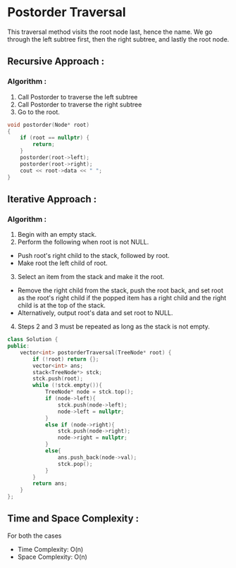 # Postorder Traversal
This traversal method visits the root node last, hence the name. We go through the left subtree first, then the right subtree, and lastly the root node.

## Recursive Approach :
### Algorithm :
1. Call Postorder to traverse the left subtree
2. Call Postorder to traverse the right subtree
3. Go to the root.

```cpp
void postorder(Node* root)
{
    if (root == nullptr) {
        return;
    }
    postorder(root->left);
    postorder(root->right);
    cout << root->data << " ";
}
```

## Iterative Approach :
### Algorithm :
1. Begin with an empty stack.
2. Perform the following when root is not NULL.
* Push root's right child to the stack, followed by root.
* Make root the left child of root.

3. Select an item from the stack and make it the root.
* Remove the right child from the stack, push the root back, and set root as the root's right child if the popped item has a right child and the right child is at the top of the stack.
* Alternatively, output root's data and set root to NULL.

4. Steps 2 and 3 must be repeated as long as the stack is not empty.

```cpp
class Solution {
public:
    vector<int> postorderTraversal(TreeNode* root) {
        if (!root) return {};
        vector<int> ans;
        stack<TreeNode*> stck;
        stck.push(root);
        while (!stck.empty()){
            TreeNode* node = stck.top();
            if (node->left){
                stck.push(node->left);
                node->left = nullptr;
            }
            else if (node->right){
                stck.push(node->right);
                node->right = nullptr;
            }
            else{
                ans.push_back(node->val);
                stck.pop();
            }
        }
        return ans;
    }
};
```
## Time and Space Complexity :

For both the cases
* Time Complexity: O(n)  
* Space Complexity: O(n)
